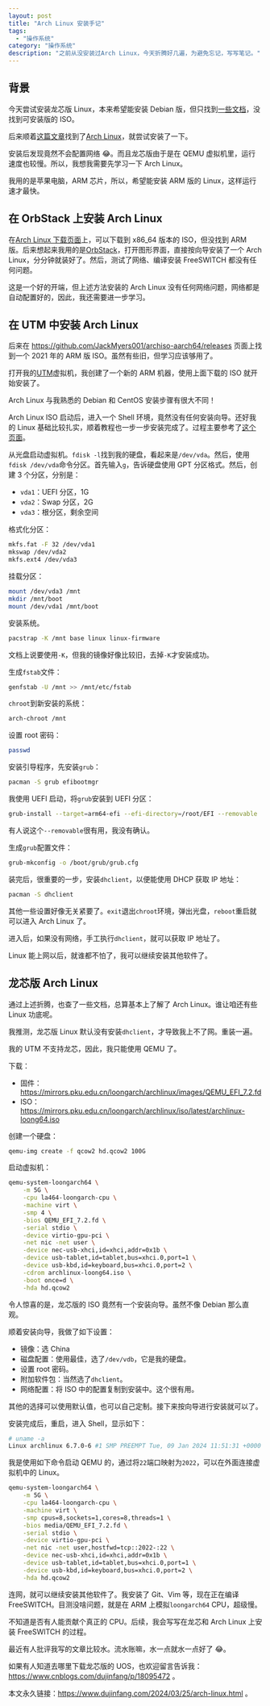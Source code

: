 ```yaml
---
layout: post
title: "Arch Linux 安装手记"
tags:
  - "操作系统"
category: "操作系统"
description: "之前从没安装过Arch Linux，今天折腾好几遍，为避免忘记，写写笔记。"
---
```


## 背景

今天尝试安装龙芯版 Linux，本来希望能安装 Debian 版，但只找到[一些文档](https://wiki.debian.org/LoongArch)，没找到可安装版的 ISO。

后来顺着[这篇文章](https://zhuanlan.zhihu.com/p/626169693)找到了[Arch Linux](https://archlinux.org/)，就尝试安装了一下。

安装后发现竟然不会配置网络 😂。而且龙芯版由于是在 QEMU 虚拟机里，运行速度也较慢。所以，我想我需要先学习一下 Arch Linux。

我用的是苹果电脑，ARM 芯片，所以，希望能安装 ARM 版的 Linux，这样运行速才最快。

## 在 OrbStack 上安装 Arch Linux

在[Arch Linux 下载页面](https://archlinux.org/download/)上，可以下载到 x86_64 版本的 ISO，但没找到 ARM 版。后来想起来我用的是[OrbStack](https://orbstack.dev/)，打开图形界面，直接按向导安装了一个 Arch Linux，分分钟就装好了。然后，测试了网络、编译安装 FreeSWITCH 都没有任何问题。

这是一个好的开端，但上述方法安装的 Arch Linux 没有任何网络问题，网络都是自动配置好的，因此，我还需要进一步学习。

## 在 UTM 中安装 Arch Linux

后来在 <https://github.com/JackMyers001/archiso-aarch64/releases> 页面上找到一个 2021 年的 ARM 版 ISO。虽然有些旧，但学习应该够用了。

打开我的[UTM](https://mac.getutm.app/)虚拟机，我创建了一个新的 ARM 机器，使用上面下载的 ISO 就开始安装了。

Arch Linux 与我熟悉的 Debian 和 CentOS 安装步骤有很大不同！

Arch Linux ISO 启动后，进入一个 Shell 环境，竟然没有任何安装向导。还好我的 Linux 基础比较扎实，顺着教程也一步一步安装完成了。过程主要参考了[这个页面](https://wiki.archlinuxcn.org/wiki/安装指南)。

从光盘启动虚拟机。`fdisk -l`找到我的硬盘，看起来是`/dev/vda`。然后，使用`fdisk /dev/vda`命令分区。首先输入`g`，告诉硬盘使用 GPT 分区格式。然后，创建 3 个分区，分别是：

- `vda1`：UEFI 分区，1G
- `vda2`：Swap 分区，2G
- `vda3`：根分区，剩余空间

格式化分区：

```sh
mkfs.fat -F 32 /dev/vda1
mkswap /dev/vda2
mkfs.ext4 /dev/vda3
```

挂载分区：

```sh
mount /dev/vda3 /mnt
mkdir /mnt/boot
mount /dev/vda1 /mnt/boot
```

安装系统。

```sh
pacstrap -K /mnt base linux linux-firmware
```

文档上说要使用`-K`，但我的镜像好像比较旧，去掉`-K`才安装成功。

生成`fstab`文件：

```sh
genfstab -U /mnt >> /mnt/etc/fstab
```

`chroot`到新安装的系统：

```sh
arch-chroot /mnt
```

设置 root 密码：

```sh
passwd
```

安装引导程序，先安装`grub`：

```sh
pacman -S grub efibootmgr
```

我使用 UEFI 启动，将`grub`安装到 UEFI 分区：

```sh
grub-install --target=arm64-efi --efi-directory=/root/EFI --removable
```

有人说这个`--removable`很有用，我没有确认。

生成`grub`配置文件：

```sh
grub-mkconfig -o /boot/grub/grub.cfg
```

装完后，很重要的一步，安装`dhclient`，以便能使用 DHCP 获取 IP 地址：

```sh
pacman -S dhclient
```

其他一些设置好像无关紧要了。`exit`退出`chroot`环境，弹出光盘，`reboot`重启就可以进入 Arch Linux 了。

进入后，如果没有网络，手工执行`dhclient`，就可以获取 IP 地址了。

Linux 能上网以后，就谁都不怕了，我可以继续安装其他软件了。

## 龙芯版 Arch Linux

通过上述折腾，也查了一些文档，总算基本上了解了 Arch Linux。谁让咱还有些 Linux 功底呢。

我推测，龙芯版 Linux 默认没有安装`dhclient`，才导致我上不了网。重装一遍。

我的 UTM 不支持龙芯，因此，我只能使用 QEMU 了。

下载：

- 固件：<https://mirrors.pku.edu.cn/loongarch/archlinux/images/QEMU_EFI_7.2.fd>
- ISO：<https://mirrors.pku.edu.cn/loongarch/archlinux/iso/latest/archlinux-loong64.iso>

创建一个硬盘：

```sh
qemu-img create -f qcow2 hd.qcow2 100G
```

启动虚拟机：

```sh
qemu-system-loongarch64 \
    -m 5G \
    -cpu la464-loongarch-cpu \
    -machine virt \
    -smp 4 \
    -bios QEMU_EFI_7.2.fd \
    -serial stdio \
    -device virtio-gpu-pci \
    -net nic -net user \
    -device nec-usb-xhci,id=xhci,addr=0x1b \
    -device usb-tablet,id=tablet,bus=xhci.0,port=1 \
    -device usb-kbd,id=keyboard,bus=xhci.0,port=2 \
    -cdrom archlinux-loong64.iso \
    -boot once=d \
    -hda hd.qcow2
```

令人惊喜的是，龙芯版的 ISO 竟然有一个安装向导。虽然不像 Debian 那么直观。

顺着安装向导，我做了如下设置：

- 镜像：选 China
- 磁盘配置：使用最佳，选了`/dev/vdb`，它是我的硬盘。
- 设置 root 密码。
- 附加软件包：当然选了`dhclient`。
- 网络配置：将 ISO 中的配置复制到安装中。这个很有用。

其他的选择可以使用默认值，也可以自己定制。接下来按向导进行安装就可以了。

安装完成后，重启，进入 Shell，显示如下：

```sh
# uname -a
Linux archlinux 6.7.0-6 #1 SMP PREEMPT Tue, 09 Jan 2024 11:51:31 +0000 loongarch64 GNU/Linux
```

我是使用如下命令启动 QEMU 的，通过将`22`端口映射为`2022`，可以在外面连接虚拟机中的 Linux。

```sh
qemu-system-loongarch64 \
    -m 5G \
    -cpu la464-loongarch-cpu \
    -machine virt \
    -smp cpus=8,sockets=1,cores=8,threads=1 \
    -bios media/QEMU_EFI_7.2.fd \
    -serial stdio \
    -device virtio-gpu-pci \
    -net nic -net user,hostfwd=tcp::2022-:22 \
    -device nec-usb-xhci,id=xhci,addr=0x1b \
    -device usb-tablet,id=tablet,bus=xhci.0,port=1 \
    -device usb-kbd,id=keyboard,bus=xhci.0,port=2 \
    -hda hd.qcow2
```

连网，就可以继续安装其他软件了。我安装了 Git、Vim 等，现在正在编译 FreeSWITCH。目测没啥问题，就是在 ARM 上模拟`loongarch64` CPU，超级慢。

不知道是否有人能贡献个真正的 CPU。后续，我会写写在龙芯和 Arch Linux 上安装 FreeSWITCH 的过程。

最近有人批评我写的文章比较水。流水账嘛，水一点就水一点好了 😂。

如果有人知道去哪里下载龙芯版的 UOS，也欢迎留言告诉我：<https://www.cnblogs.com/dujinfang/p/18095472> 。

本文永久链接：<https://www.dujinfang.com/2024/03/25/arch-linux.html> 。
